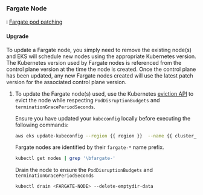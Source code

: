 ### Fargate Node

ℹ️ [Fargate pod patching](https://docs.aws.amazon.com/eks/latest/userguide/fargate-pod-patching.html)

#### Upgrade

To update a Fargate node, you simply need to remove the existing node(s) and EKS will schedule new nodes using the appropriate Kubernetes version.
The Kubernetes version used by Fargate nodes is referenced from the control plane version at the time the node is created. Once the control plane has been updated, any new Fargate nodes created will use the latest patch version for the associated control plane version.

1. To update the Fargate node(s) used, use the Kubernetes [eviction API](https://kubernetes.io/docs/concepts/scheduling-eviction/api-eviction/) to evict the node while respecting `PodDisruptionBudgets` and `terminationGracePeriodSeconds`.

    Ensure you have updated your `kubeconfig` locally before executing the following commands:

    ```sh
    aws eks update-kubeconfig --region {{ region }}  --name {{ cluster_name }}
    ```

    Fargate nodes are identified by their `fargate-*` name prefix.

    ```sh
    kubectl get nodes | grep '\bfargate-'
    ```

    Drain the node to ensure the `PodDisruptionBudgets` and `terminationGracePeriodSeconds`

    ```sh
    kubectl drain <FARGATE-NODE> --delete-emptydir-data
    ```
